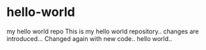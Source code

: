 # hello-world
my hello world repo
This is my hello world repository.. changes are introduced...
Changed again with new code.. hello world..
